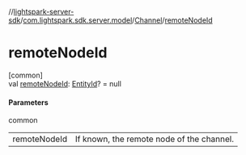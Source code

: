 //[lightspark-server-sdk](../../../index.md)/[com.lightspark.sdk.server.model](../index.md)/[Channel](index.md)/[remoteNodeId](remote-node-id.md)

# remoteNodeId

[common]\
val [remoteNodeId](remote-node-id.md): [EntityId](../-entity-id/index.md)? = null

#### Parameters

common

| | |
|---|---|
| remoteNodeId | If known, the remote node of the channel. |
